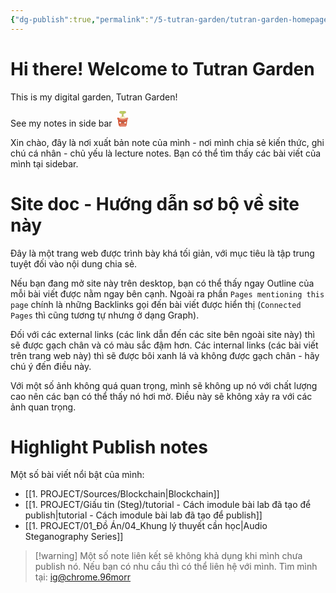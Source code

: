 ```yaml
---
{"dg-publish":true,"permalink":"/5-tutran-garden/tutran-garden-homepage/","title":"Tutran Garden","pinned":true,"tags":["tutran-garden","gardenEntry"],"created":"2025-05-30T01:05:52.000+07:00","updated":"2025-09-13T16:41:34.604+07:00"}
---
```


# Hi there! Welcome to Tutran Garden
This is my digital garden, Tutran Garden!
<p> See my notes in side bar 
	<svg version="1.1" xmlns="http://www.w3.org/2000/svg" viewbox="0 0 512 512" width="25" height="25">
	<path d="M0 0 C2.10320079 1.64942802 4.16044492 3.30718398 6.1484375 5.09375 C8.04524239 6.27156853 8.04524239 6.27156853 10.44140625 5.36328125 C13.02453934 3.98692484 15.23710107 2.46204301 17.5625 0.6875 C33.20118494 -10.49963677 51.7811935 -12.03550588 70.42773438 -9.6953125 C74.79290982 -8.90676468 78.87223278 -7.60189506 83 -6 C84.03898438 -5.59910156 85.07796875 -5.19820313 86.1484375 -4.78515625 C98.24131063 0.57736461 107.94247709 9.66604096 113 22 C115.59207509 29.88962857 115.10031425 40.01353287 111.56640625 47.5 C102.71091435 61.63345341 89.06879332 70.03524551 73 74 C66.43038675 75.33167836 59.93822704 76.02462722 53.25 76.375 C45.62300748 76.92701393 39.79053433 78.66906789 34.5625 84.4375 C30.48242457 89.44750716 29.70063017 94.30596673 29.68115234 100.63598633 C29.67110672 101.38774139 29.6610611 102.13949646 29.65071106 102.91403198 C29.61994141 105.38669098 29.60286142 107.859242 29.5859375 110.33203125 C29.56722083 112.05125351 29.54764704 113.77046663 29.5272522 115.4896698 C29.47597766 120.00559089 29.43632693 124.52154176 29.39910889 129.03759766 C29.35903989 133.64948868 29.30796076 138.26125638 29.2578125 142.87304688 C29.16110862 151.91527789 29.07668613 160.95757861 29 170 C29.67646576 170.06162827 30.35293152 170.12325653 31.04989624 170.18675232 C31.94270294 170.27135208 32.83550964 170.35595184 33.75537109 170.44311523 C34.63808685 170.5253685 35.52080261 170.60762177 36.43026733 170.69236755 C48.74595217 172.16672491 60.28012309 178.08926124 71 184 C71.96421875 184.52078125 72.9284375 185.0415625 73.921875 185.578125 C89.53571692 194.72469512 100.94080307 208.6050989 110 224 C121.17247708 220.05595492 132.29132311 216.09983554 143.07421875 211.17163086 C151.35323176 207.3998073 158.85964943 206.70979898 167.625 209.5625 C176.09035163 212.99407615 181.36611614 218.12413475 185.09375 226.4609375 C187.99485824 234.58904247 187.28464176 242.48841287 183.99609375 250.421875 C179.88867192 258.50116019 173.50826193 263.85564233 165 267 C164.01 267 163.02 267 162 267 C161.94969289 267.81922471 161.89938578 268.63844942 161.84755421 269.48249912 C161.22972054 278.86079692 160.23946424 288.16859523 159.11401367 297.49780273 C158.92305995 299.1010948 158.73236848 300.70441811 158.54191589 302.30776978 C158.02863037 306.6202099 157.51092128 310.93210671 156.99175048 315.24384189 C156.66632654 317.94723609 156.34167327 320.65072183 156.01723671 323.3542347 C154.99846426 331.84151598 153.97691184 340.32845581 152.95136184 348.81492084 C151.77376206 358.55986174 150.60547488 368.30585948 149.44523066 378.05288166 C148.54325271 385.62538975 147.63290235 393.1968628 146.71634275 400.76761967 C146.1711172 405.27269006 145.62929967 409.77810406 145.09627342 414.28463554 C144.5944543 418.52536859 144.08213308 422.76470903 143.56216621 427.00325394 C143.37463811 428.54618003 143.19068842 430.08954661 143.01087189 431.63339043 C140.41020834 453.90812079 134.46522636 473.93407164 116.7421875 489.05078125 C113.34491293 491.46565306 109.83475667 493.42181657 106.125 495.3125 C105.48949219 495.63814941 104.85398437 495.96379883 104.19921875 496.29931641 C93.55325542 501.44825692 83.37049655 502.44429867 71.65307617 502.40405273 C70.13723755 502.40976736 68.62140323 502.4167358 67.10557556 502.42485046 C63.0185775 502.44267899 58.93179535 502.44163277 54.84477019 502.43590808 C51.41825477 502.43280044 47.99177987 502.43892626 44.56527025 502.44494683 C36.47308479 502.45895736 28.38100498 502.4574605 20.28881836 502.44604492 C11.9743846 502.43457411 3.6602738 502.4486298 -4.65411741 502.4754414 C-11.8230991 502.49768342 -18.99198005 502.50421652 -26.16099375 502.49836498 C-30.42921894 502.4950136 -34.69723735 502.49728784 -38.96543312 502.51461601 C-42.98348407 502.5302189 -47.00106133 502.52598398 -51.01909447 502.50731087 C-52.48226209 502.50366117 -53.94546587 502.50662593 -55.40859985 502.51719666 C-73.86279705 502.64020289 -90.12315489 497.32458976 -103.74682617 484.53198242 C-116.88985493 471.4109283 -121.56874004 455.72584189 -123.86621094 437.67797852 C-124.03806493 436.35556877 -124.21021605 435.0331976 -124.38264084 433.71086216 C-126.35599329 418.49674354 -128.20162701 403.26627035 -130.04029942 388.03540492 C-130.43246645 384.7884454 -130.82573036 381.54161904 -131.21894717 378.29478651 C-132.14506412 370.64733186 -133.06924972 362.99964558 -133.9921875 355.35180664 C-134.94134722 347.48701313 -135.8941184 339.62266267 -136.8485291 331.75850481 C-137.67452108 324.9513421 -138.498219 318.14390444 -139.32008815 311.33624274 C-139.80829145 307.29262556 -140.29737648 303.24912009 -140.78873444 299.20588493 C-141.24778421 295.42775652 -141.70397214 291.64929346 -142.15794754 287.87055206 C-142.32461639 286.48731434 -142.49229901 285.10419833 -142.66107559 283.7212162 C-142.89132922 281.83314993 -143.11754756 279.94459285 -143.34356689 278.05601501 C-143.47110981 277.0008113 -143.59865273 275.94560759 -143.73006058 274.858428 C-143.9795255 272.21680746 -144.05126905 269.65110907 -144 267 C-144.72445312 266.8865625 -145.44890625 266.773125 -146.1953125 266.65625 C-154.1428495 264.79665917 -160.02765298 259.67942691 -164.6640625 253.16015625 C-169.32889686 245.61731004 -169.61872147 237.21045962 -167.84765625 228.7421875 C-165.40310914 220.83402129 -160.10816091 215.06925909 -153 211 C-144.21658764 206.80683388 -136.34854785 206.97354767 -127.25 210.125 C-121.27638118 212.41359422 -115.41416249 214.94346177 -109.5546875 217.5078125 C-103.79228089 219.92675681 -97.90954498 221.97027786 -92 224 C-91.5875 223.32195312 -91.175 222.64390625 -90.75 221.9453125 C-74.04308944 195.02033611 -50.2680395 178.45090762 -19.71435547 170.91113281 C-18.97185043 170.72676666 -18.2293454 170.54240051 -17.46434021 170.35244751 C-15.64319067 169.90043261 -13.8216355 169.45005249 -12 169 C-11.90711411 159.22907845 -11.83614092 149.45826282 -11.79275131 139.68698883 C-11.77192111 135.14923958 -11.74368754 130.61179353 -11.69824219 126.07421875 C-11.65462065 121.69106588 -11.63082857 117.30820373 -11.62049103 112.92485046 C-11.61312881 111.25676399 -11.59875219 109.58869252 -11.57707977 107.92073059 C-11.33598471 94.51558095 -11.33598471 94.51558095 -17.7109375 82.9765625 C-18.26007813 82.53054687 -18.80921875 82.08453125 -19.375 81.625 C-19.91898438 81.16351563 -20.46296875 80.70203125 -21.0234375 80.2265625 C-26.59384767 76.76982576 -32.46261102 76.61537451 -38.8125 76.1875 C-57.73475274 74.62247683 -74.66157748 69.15601409 -88 55 C-95.25466464 45.89787417 -97.02194036 37.57347455 -96 26 C-93.14236652 14.1473157 -84.43913553 4.63877129 -74.28125 -1.6953125 C-51.2856961 -13.99669752 -22.11429928 -14.34630175 0 0 Z " fill="#D86747" transform="translate(247,10)"/>
	<path d="M0 0 C2.10320079 1.64942802 4.16044492 3.30718398 6.1484375 5.09375 C8.04524239 6.27156853 8.04524239 6.27156853 10.44140625 5.36328125 C13.02453934 3.98692484 15.23710107 2.46204301 17.5625 0.6875 C33.20118494 -10.49963677 51.7811935 -12.03550588 70.42773438 -9.6953125 C74.79290982 -8.90676468 78.87223278 -7.60189506 83 -6 C84.03898438 -5.59910156 85.07796875 -5.19820313 86.1484375 -4.78515625 C98.24131063 0.57736461 107.94247709 9.66604096 113 22 C115.59207509 29.88962857 115.10031425 40.01353287 111.56640625 47.5 C102.71091435 61.63345341 89.06879332 70.03524551 73 74 C66.43038675 75.33167836 59.93822704 76.02462722 53.25 76.375 C45.62300748 76.92701393 39.79053433 78.66906789 34.5625 84.4375 C30.48242457 89.44750716 29.70063017 94.30596673 29.68115234 100.63598633 C29.67110672 101.38774139 29.6610611 102.13949646 29.65071106 102.91403198 C29.61994141 105.38669098 29.60286142 107.859242 29.5859375 110.33203125 C29.56722083 112.05125351 29.54764704 113.77046663 29.5272522 115.4896698 C29.47597766 120.00559089 29.43632693 124.52154176 29.39910889 129.03759766 C29.35903989 133.64948868 29.30796076 138.26125638 29.2578125 142.87304688 C29.16110862 151.91527789 29.07668613 160.95757861 29 170 C29.67646576 170.06162827 30.35293152 170.12325653 31.04989624 170.18675232 C31.94270294 170.27135208 32.83550964 170.35595184 33.75537109 170.44311523 C34.63808685 170.5253685 35.52080261 170.60762177 36.43026733 170.69236755 C48.74595217 172.16672491 60.28012309 178.08926124 71 184 C71.96421875 184.52078125 72.9284375 185.0415625 73.921875 185.578125 C87.87976111 193.75463816 102.714059 207.76740223 109 223 C109 223.99 109 224.98 109 226 C80.46110373 234.68735832 51.89537027 240.96318263 21.921875 241.2734375 C20.2456456 241.29229759 20.2456456 241.29229759 18.53555298 241.3115387 C-5.81518719 241.53253315 -29.16346387 241.37449182 -53 236 C-54.32497262 235.7078986 -55.65000703 235.41607734 -56.97509766 235.12451172 C-68.46447999 232.57427259 -79.88142447 229.89091191 -91 226 C-88.87311122 211.50084354 -72.90886135 197.55475973 -61.68798828 189.18798828 C-48.9210444 180.20274835 -34.79229643 174.63614993 -19.71875 170.91333008 C-18.97592773 170.72880531 -18.23310547 170.54428055 -17.46777344 170.35416412 C-15.64546079 169.90165306 -13.822768 169.45067333 -12 169 C-11.90711411 159.22907845 -11.83614092 149.45826282 -11.79275131 139.68698883 C-11.77192111 135.14923958 -11.74368754 130.61179353 -11.69824219 126.07421875 C-11.65462065 121.69106588 -11.63082857 117.30820373 -11.62049103 112.92485046 C-11.61312881 111.25676399 -11.59875219 109.58869252 -11.57707977 107.92073059 C-11.33598471 94.51558095 -11.33598471 94.51558095 -17.7109375 82.9765625 C-18.26007813 82.53054687 -18.80921875 82.08453125 -19.375 81.625 C-19.91898437 81.16351563 -20.46296875 80.70203125 -21.0234375 80.2265625 C-26.59384767 76.76982576 -32.46261102 76.61537451 -38.8125 76.1875 C-57.73475274 74.62247683 -74.66157748 69.15601409 -88 55 C-95.25466464 45.89787417 -97.02194036 37.57347455 -96 26 C-93.14236652 14.1473157 -84.43913553 4.63877129 -74.28125 -1.6953125 C-51.2856961 -13.99669752 -22.11429928 -14.34630175 0 0 Z " fill="#BCCF63" transform="translate(247,10)"/>
	<path d="M0 0 C7.20175441 4.61745138 11.45198627 11.03199971 13.59375 19.2890625 C15.03672745 28.5700311 12.47257119 37.45711749 7 45 C1.7995007 50.69518094 -4.69391935 54.00344705 -11.96875 56.30859375 C-17.94220331 58.26979814 -23.77028102 60.58836008 -29.625 62.875 C-61.0092736 74.99251384 -93.42686634 82.86423523 -127 86 C-128.33913452 86.12810059 -128.33913452 86.12810059 -129.70532227 86.25878906 C-141.47514947 87.25094309 -153.2581131 87.24354742 -165.0625 87.25 C-166.72815506 87.25101212 -166.72815506 87.25101212 -168.42745972 87.25204468 C-194.58491405 87.22683914 -219.44379057 84.78859648 -245 79 C-246.0626709 78.7637793 -247.1253418 78.52755859 -248.22021484 78.28417969 C-279.3724756 71.3137622 -279.3724756 71.3137622 -290 66 C-294.79890049 53.2322831 -294.15147126 40.49033646 -289 28 C-285.56514558 21.18675452 -281.43693324 14.29128883 -275 10 C-270.8069641 10.17114432 -267.58904312 11.10182442 -263.75 12.75 C-252.10284283 17.59423804 -239.41866676 20.00292422 -227.125 22.625 C-226.23087402 22.81892334 -225.33674805 23.01284668 -224.41552734 23.21264648 C-221.28473777 23.86116326 -218.14797909 24.4403832 -215 25 C-213.94069275 25.19322342 -213.94069275 25.19322342 -212.85998535 25.39035034 C-198.57478588 27.93159361 -184.56108747 28.43859001 -170.07080078 28.33618164 C-166.50400145 28.31252654 -162.93795228 28.31565761 -159.37109375 28.32226562 C-134.99498385 28.29215294 -111.89111893 25.6542306 -88.1875 20.0625 C-87.16172852 19.82176758 -86.13595703 19.58103516 -85.07910156 19.33300781 C-68.99963928 15.43856101 -54.02362439 9.05641864 -38.83398438 2.62304688 C-25.007257 -3.18152813 -14.25225589 -7.19013508 0 0 Z " fill="#E4856E" transform="translate(420,222)"/>
	<path d="M0 0 C2.66878082 1.16226597 5.3496095 2.26760727 8.05859375 3.33203125 C7.19234375 4.32203125 6.32609375 5.31203125 5.43359375 6.33203125 C-5.55919274 19.2433701 -11.064337 31.03457872 -9.94140625 48.33203125 C-9.43755119 51.08151616 -8.72404682 53.64170427 -7.94140625 56.33203125 C-7.94140625 57.65203125 -7.94140625 58.97203125 -7.94140625 60.33203125 C-7.27786133 60.50943848 -6.61431641 60.6868457 -5.93066406 60.86962891 C-1.07606342 62.1789928 3.76127163 63.52487093 8.57421875 64.98046875 C42.73399547 75.30067878 77.0984556 80.73470364 112.79663086 80.59277344 C115.99026511 80.58205082 119.18333568 80.59274615 122.37695312 80.60546875 C140.56841457 80.61849093 158.50796126 79.26614937 176.49609375 76.51953125 C177.61733643 76.34993896 178.7385791 76.18034668 179.89379883 76.00561523 C195.81406894 73.51859935 211.50899421 70.26167631 226.78808594 65.09472656 C229.46869643 64.19427203 232.15791519 63.32201405 234.84765625 62.44921875 C245.14143781 59.08900551 255.32370227 55.60966421 265.328125 51.4609375 C267.21123692 50.68236905 269.12544828 49.97641307 271.05859375 49.33203125 C270.51305536 58.77845908 269.49706292 67.98157738 268.05859375 77.33203125 C240.10007563 87.19538114 240.10007563 87.19538114 227.09375 90.77148438 C225.7014997 91.15495447 224.3109327 91.54457475 222.921875 91.93945312 C193.65149657 100.25431284 162.75991678 105.46630551 132.28515625 105.5 C130.65759903 105.5049926 130.65759903 105.5049926 128.99716187 105.51008606 C126.71311868 105.51511401 124.42906825 105.51749568 122.14501953 105.51733398 C118.72675808 105.51950385 115.3088289 105.53765882 111.890625 105.55664062 C90.89574769 105.61248564 70.70144115 103.71577806 50.05859375 100.01171875 C36.02849682 97.19629212 36.02849682 97.19629212 22.55859375 100.39453125 C18.92768071 103.14797364 16.20822059 105.84336084 15.05859375 110.33203125 C14.46431245 118.16104147 14.96865118 125.73802187 15.93359375 133.51953125 C16.21875 136.703125 16.21875 136.703125 16.05859375 139.33203125 C13.37109375 142.08203125 13.37109375 142.08203125 11.6953125 143.10546875 C8.40938496 145.56795383 7.23312749 149.51809585 6.05859375 153.33203125 C5.19642672 159.36720049 6.83015705 164.26132873 10.05859375 169.33203125 C13.38182657 172.85586163 17.03776815 175.65148085 21.05859375 178.33203125 C22.85525544 183.72201632 23.16227567 189.48129294 23.84301758 195.1081543 C24.11722163 197.36269418 24.40107749 199.61587617 24.68554688 201.86914062 C25.61340314 209.38730777 26.29176851 216.74256905 26.05859375 224.33203125 C24.93324219 224.80511719 23.80789062 225.27820313 22.6484375 225.765625 C13.32149156 229.7588035 4.58683717 234.14088217 -4 239.546875 C-6.94140625 241.33203125 -6.94140625 241.33203125 -9.94140625 242.33203125 C-12.72501474 234.93949067 -13.90279379 227.80170442 -14.85839844 219.97875977 C-15.02515453 218.67186723 -15.19191063 217.36497469 -15.36371994 216.01847935 C-15.81107205 212.50524477 -16.24637412 208.99062842 -16.67785454 205.47541285 C-16.93765434 203.36254432 -17.19995819 201.25000263 -17.46315002 199.13755417 C-18.65694785 189.5500341 -19.82376881 179.95934627 -20.98170567 170.36743617 C-21.3738727 167.12047665 -21.76713661 163.87365029 -22.16035342 160.62681776 C-23.08647037 152.97936311 -24.01065597 145.33167683 -24.93359375 137.68383789 C-25.88275347 129.81904438 -26.83552465 121.95469392 -27.78993535 114.09053606 C-28.61592733 107.28337335 -29.43962525 100.47593569 -30.2614944 93.66827399 C-30.7496977 89.62465681 -31.23878273 85.58115134 -31.73014069 81.53791618 C-32.18919046 77.75978777 -32.64537839 73.98132471 -33.09935379 70.20258331 C-33.26602264 68.81934559 -33.43370526 67.43622958 -33.60248184 66.05324745 C-33.83273547 64.16518118 -34.05895381 62.2766241 -34.28497314 60.38804626 C-34.41251606 59.33284255 -34.54005898 58.27763884 -34.67146683 57.19045925 C-34.92093175 54.54883871 -34.9926753 51.98314032 -34.94140625 49.33203125 C-35.66585937 49.21859375 -36.3903125 49.10515625 -37.13671875 48.98828125 C-45.08425575 47.12869042 -50.96905923 42.01145816 -55.60546875 35.4921875 C-60.27030311 27.94934129 -60.56012772 19.54249087 -58.7890625 11.07421875 C-56.34451539 3.16605254 -51.04956716 -2.59870966 -43.94140625 -6.66796875 C-28.51986203 -14.03015261 -14.39374363 -6.30662293 0 0 Z " fill="#D35133" transform="translate(137.94140625,227.66796875)"/>
	<path d="M0 0 C1.54246399 0.00031723 1.54246399 0.00031723 3.11608887 0.00064087 C27.02299027 0.04953356 50.42292387 2.03385552 73.3125 9.375 C74.20984863 9.65859375 75.10719727 9.9421875 76.03173828 10.234375 C117.214634 23.42407935 117.214634 23.42407935 129.3125 36.375 C122.47783218 51.44233588 113.30393494 63.11079764 98.4375 70.6875 C97.80199219 71.01314941 97.16648437 71.33879883 96.51171875 71.67431641 C87.32084239 76.11950133 78.26833009 77.8264512 68.11230469 77.76318359 C67.05214645 77.76844055 65.99198822 77.77369751 64.89970398 77.77911377 C61.42777351 77.7922151 57.95630939 77.78360799 54.484375 77.7734375 C52.04738274 77.77546166 49.61039108 77.77837594 47.17340088 77.78213501 C42.07631642 77.78654556 36.97939021 77.78017035 31.88232422 77.76611328 C25.38553572 77.74905894 18.88912014 77.75884725 12.39234543 77.77683067 C7.36138157 77.78773396 2.3305043 77.78419166 -2.70046234 77.7764473 C-5.09398189 77.77446144 -7.48750957 77.77684705 -9.88101959 77.78388596 C-41.75100277 77.85703101 -41.75100277 77.85703101 -54.875 70.875 C-55.53298584 70.53388184 -56.19097168 70.19276367 -56.86889648 69.84130859 C-67.39246763 64.09793154 -75.54872761 55.64663606 -81.6875 45.375 C-82.07292969 44.73304688 -82.45835937 44.09109375 -82.85546875 43.4296875 C-87.35486997 35.18940481 -90.42589938 25.78959211 -89.6875 16.375 C-82.29380394 12.69771201 -74.65105997 10.48455231 -66.6875 8.375 C-65.68460938 8.106875 -64.68171875 7.83875 -63.6484375 7.5625 C-42.45220811 2.0777614 -21.8286366 -0.0415436 0 0 Z " fill="#E3846D" transform="translate(254.6875,434.625)"/>
	<path d="M0 0 C0.96421875 0.52078125 1.9284375 1.0415625 2.921875 1.578125 C16.87976111 9.75463816 31.714059 23.76740223 38 39 C38 39.99 38 40.98 38 42 C9.46110373 50.68735832 -19.10462973 56.96318263 -49.078125 57.2734375 C-50.7543544 57.29229759 -50.7543544 57.29229759 -52.46444702 57.3115387 C-76.81518719 57.53253315 -100.16346387 57.37449182 -124 52 C-125.32497262 51.7078986 -126.65000703 51.41607734 -127.97509766 51.12451172 C-139.46447999 48.57427259 -150.88142447 45.89091191 -162 42 C-159.87311122 27.50084354 -143.90886135 13.55475973 -132.68798828 5.18798828 C-93.64336577 -22.29120367 -41.12368714 -22.6748286 0 0 Z " fill="#FEEECB" transform="translate(318,194)"/>
	<path d="M0 0 C0.80356934 0.12600586 1.60713867 0.25201172 2.43505859 0.38183594 C7.97708347 1.35208347 7.97708347 1.35208347 10.25 3.625 C9.0640625 4.02589844 7.878125 4.42679688 6.65625 4.83984375 C-9.25449234 10.36495814 -23.21217714 17.1774226 -35.75 28.625 C-36.60078125 29.38296875 -37.4515625 30.1409375 -38.328125 30.921875 C-47.12939002 39.18318511 -57.67880459 52.05739531 -58.4375 64.5 C-58.50324219 65.46679688 -58.56898438 66.43359375 -58.63671875 67.4296875 C-58.67410156 68.15414062 -58.71148437 68.87859375 -58.75 69.625 C-65.74263899 69.92058257 -72.15469119 68.80726731 -79 67.4375 C-80.71014282 67.10129639 -80.71014282 67.10129639 -82.45483398 66.75830078 C-95.75961474 64.09418413 -108.91893074 61.06674243 -121.75 56.625 C-119.62311122 42.12584354 -103.65886135 28.17975973 -92.43798828 19.81298828 C-65.73127063 1.01708314 -31.95885876 -5.03084723 0 0 Z " fill="#FCDEB9" transform="translate(277.75,179.375)"/>
	<path d="M0 0 C2.66878082 1.16226597 5.3496095 2.26760727 8.05859375 3.33203125 C7.19234375 4.32203125 6.32609375 5.31203125 5.43359375 6.33203125 C-5.54999174 19.23256327 -11.08539622 31.0426734 -9.94140625 48.33203125 C-9.49444187 50.75400449 -9.49444187 50.75400449 -8.87890625 52.89453125 C-7.96176687 56.25737563 -7.95848661 57.19081255 -8.94140625 60.33203125 C-27.49609375 52.91015625 -27.49609375 52.91015625 -30.78930664 51.58862305 C-32.80281057 50.78593505 -34.81992431 49.99220547 -36.84155273 49.21020508 C-37.71626221 48.87013428 -38.59097168 48.53006348 -39.4921875 48.1796875 C-40.25184814 47.88843994 -41.01150879 47.59719238 -41.79418945 47.29711914 C-49.49522777 43.83581107 -54.91204313 38.10103458 -58.19140625 30.39453125 C-60.28343376 21.8520856 -60.63919042 13.97526502 -56.75 5.83984375 C-52.10319958 -1.68113567 -45.81990315 -6.77451818 -37.2734375 -9.19140625 C-23.94867636 -11.91438926 -11.94083939 -5.23188223 0 0 Z " fill="#D96647" transform="translate(137.94140625,227.66796875)"/>
	<path d="M0 0 C11.93333993 -0.46797411 21.84146124 -0.84267158 31.8125 6.625 C36.6814208 11.18240217 39.52963489 17.02102099 40.5625 23.5625 C39.23284945 31.68814228 35.93001926 37.05476035 29.5390625 42.26953125 C21.07075891 48.04100585 12.06722479 49.14586298 2 48 C-6.51727411 45.90886236 -14.23926739 41.28031587 -19 33.8125 C-21.57363923 28.61269829 -22.05594269 23.69035783 -21 18 C-19.16543885 13.61583222 -16.40693632 9.07385239 -12 7 C-9.66666667 7 -7.33333333 7 -5 7 C-2.34450813 5.1686263 -1.39388335 2.84658034 0 0 Z " fill="#FEFDFC" transform="translate(329,361)"/>
	<path d="M0 0 C1.13211914 -0.06864258 1.13211914 -0.06864258 2.28710938 -0.13867188 C4.50390625 -0.18359375 4.50390625 -0.18359375 8.4375 0.4375 C10.90234375 3.40234375 10.90234375 3.40234375 12.4375 6.4375 C12.9325 6.9325 12.9325 6.9325 13.4375 7.4375 C14.654375 7.31375 15.87125 7.19 17.125 7.0625 C19.87566469 7.01311643 21.04597542 7.12871591 23.23046875 8.8515625 C28.09413506 14.49581723 30.04130103 18.98914883 29.87109375 26.48828125 C28.97611239 32.57576704 25.91353456 37.23967157 21.3515625 41.2890625 C12.03704519 47.92361343 2.77129938 49.56055301 -8.5625 48.4375 C-16.99296461 46.57058653 -24.35301079 41.47233212 -29.01171875 34.1640625 C-31.25255635 29.55658589 -32.37468917 25.58136471 -31.5625 20.4375 C-28.52563111 12.02564192 -24.07880623 7.05695761 -16.4375 2.625 C-11.05675707 0.40251922 -5.75268878 0.14319998 0 0 Z " fill="#FEFDFC" transform="translate(174.5625,360.5625)"/>
	<path d="M0 0 C1.92297777 2.37881709 3.62647765 4.7102593 5.3125 7.25 C5.80306885 7.9814624 6.2936377 8.7129248 6.79907227 9.46655273 C18.77541575 27.60261187 22.19592518 45.06134246 22.0625 66.5 C22.05747533 67.90885258 22.05291413 69.31770689 22.04882812 70.7265625 C22.0371003 74.15108638 22.02068691 77.57552047 22 81 C21.25741943 81.18175781 20.51483887 81.36351563 19.74975586 81.55078125 C18.76885986 81.80214844 17.78796387 82.05351563 16.77734375 82.3125 C15.80788818 82.55613281 14.83843262 82.79976563 13.83959961 83.05078125 C9.18818998 84.60565019 5.95563951 87.11246474 3 91 C1.29860556 94.58112201 0.0498882 98.18034097 -1 102 C-1.33 102 -1.66 102 -2 102 C-2.00364563 101.3965979 -2.00729126 100.7931958 -2.01104736 100.17150879 C-2.0533192 93.81041879 -2.12296635 87.45002072 -2.20751953 81.08935547 C-2.23549998 78.72516855 -2.25682671 76.36089206 -2.27099609 73.99658203 C-2.42221214 50.17501464 -5.07595446 32.63194161 -21 14 C-19.50780028 9.47158835 -15.85826961 7.66387516 -12 5.3125 C-11.03707031 4.70825195 -11.03707031 4.70825195 -10.0546875 4.09179688 C-3.50232936 0 -3.50232936 0 0 0 Z " fill="#A7C564" transform="translate(277,5)"/>
	<path d="M0 0 C13.2 0 26.4 0 40 0 C40 10.56 40 21.12 40 32 C37.03 31.67 34.06 31.34 31 31 C29.20956973 30.92007008 27.41721183 30.86966098 25.625 30.8671875 C24.70203125 30.86589844 23.7790625 30.86460937 22.828125 30.86328125 C21.89484375 30.86714844 20.9615625 30.87101562 20 30.875 C19.06671875 30.87113281 18.1334375 30.86726563 17.171875 30.86328125 C16.24890625 30.86457031 15.3259375 30.86585938 14.375 30.8671875 C13.55773437 30.86831543 12.74046875 30.86944336 11.8984375 30.87060547 C7.91842886 31.04828443 3.95960568 31.56004381 0 32 C0 21.44 0 10.88 0 0 Z " fill="#A7C565" transform="translate(236,148)"/>
	<path d="M0 0 C3.10921886 1.09737136 4.478355 2.10440132 6.9375 4.1875 C10.81351094 7.22346295 13.69247897 8.06147033 18.6015625 7.8046875 C22.70920153 6.72503616 25.58384451 4.29727394 28.765625 1.55859375 C31.1875 0.125 31.1875 0.125 34.3359375 0.26953125 C38.06799873 1.38914962 39.22271338 2.7999765 41.1875 6.125 C42.01264847 9.70064335 41.31030428 10.92597237 39.375 14.0625 C33.93057751 20.08412487 26.01291048 23.46572349 18.08203125 24.36328125 C8.43787464 24.7070692 0.21244394 20.58174995 -6.8125 14.125 C-8.8125 11.125 -8.8125 11.125 -8.75 7.6875 C-7.8125 4.125 -7.8125 4.125 -5.625 1.625 C-2.8125 0.125 -2.8125 0.125 0 0 Z " fill="#51565F" transform="translate(239.8125,352.875)"/>
	<path d="M0 0 C3.375 1.0625 3.375 1.0625 5.05859375 2.53515625 C7.09615257 6.44702733 6.84854142 10.21787073 6.8125 14.5625 C6.83248047 15.41714844 6.85246094 16.27179688 6.87304688 17.15234375 C6.86820182 23.36370866 6.86820182 23.36370866 4.56640625 26.625 C1.34017032 28.74131875 -0.85591164 28.60094119 -4.625 28.0625 C-6.80859375 26.62109375 -6.80859375 26.62109375 -8.625 24.0625 C-9.24241316 20.90708589 -9.22882938 17.83167338 -9.1875 14.625 C-9.21134766 13.77873047 -9.23519531 12.93246094 -9.25976562 12.06054688 C-9.24931765 7.61319425 -9.047362 5.62850795 -6.31640625 1.96875 C-3.625 0.0625 -3.625 0.0625 0 0 Z " fill="#505660" transform="translate(321.625,340.9375)"/>
	<path d="M0 0 C2.68907026 2.02381592 4.68436661 3.63736746 5.46728516 7.01733398 C5.63715526 9.36395342 5.63311899 11.64857853 5.5625 14 C5.57345703 14.7940625 5.58441406 15.588125 5.59570312 16.40625 C5.54601501 20.38129937 5.26736462 22.5543923 3.18359375 26.02734375 C1 28 1 28 -2.5 28.5625 C-6 28 -6 28 -8.18359375 26.58984375 C-10.98734493 22.59223723 -10.62038194 18.76674836 -10.5625 14 C-10.58634766 13.09765625 -10.61019531 12.1953125 -10.63476562 11.265625 C-10.62014174 4.67512968 -10.62014174 4.67512968 -7.62109375 1.41015625 C-4.62948792 -0.1993366 -3.32324791 -0.74773078 0 0 Z " fill="#505660" transform="translate(194,341)"/>
	</svg>

</p>

Xin chào, đây là nơi xuất bản note của mình - nơi mình chia sẻ kiến thức, ghi chú cá nhân - chủ yếu là lecture notes. Bạn có thể tìm thấy các bài viết của mình tại sidebar.

# Site doc - Hướng dẫn sơ bộ về site này
Đây là một trang web được trình bày khá tối giản, với mục tiêu là tập trung tuyệt đối vào nội dung chia sẻ. 

Nếu bạn đang mở site này trên desktop, bạn có thể thấy ngay Outline của mỗi bài viết được nằm ngay bên cạnh. Ngoài ra phần `Pages mentioning this page` chính là những Backlinks gọi đến bài viết được hiển thị (`Connected Pages` thì cũng tương tự nhưng ở dạng Graph). 

Đối với các external links (các link dẫn đến các site bên ngoài site này) thì sẽ được gạch chân và có màu sắc đậm hơn. Các internal links (các bài viết trên trang web này) thì sẽ được bôi xanh lá và không được gạch chân - hãy chú ý đến điều này.

Với một số ảnh không quá quan trọng, mình sẽ không up nó với chất lượng cao nên các bạn có thể thấy nó hơi mờ. Điều này sẽ không xảy ra với các ảnh quan trọng.

# Highlight Publish notes

Một số bài viết nổi bật của mình:
- [[1. PROJECT/Sources/Blockchain\|Blockchain]]
- [[1. PROJECT/Giấu tin (Steg)/tutorial - Cách imodule bài lab đã tạo để publish\|tutorial - Cách imodule bài lab đã tạo để publish]]
- [[1. PROJECT/01_Đồ Án/04_Khung lý thuyết cần học\|Audio Steganography Series]]

> [!warning] Một số note liên kết sẽ không khả dụng khi mình chưa publish nó. Nếu bạn có nhu cầu thì có thể liên hệ với mình. Tìm mình tại: [ig@chrome.96morr](https://www.instagram.com/chrome.96morr/)
